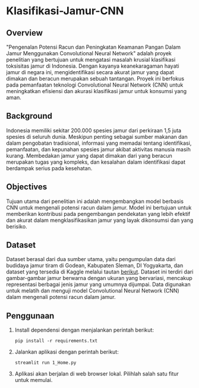 # Klasifikasi-Jamur-CNN
## Overview
"Pengenalan Potensi Racun dan Peningkatan Keamanan Pangan Dalam Jamur Menggunakan Convolutional Neural Network" adalah proyek penelitian yang bertujuan untuk mengatasi masalah krusial klasifikasi toksisitas jamur di Indonesia. Dengan kayanya keanekaragaman hayati jamur di negara ini, mengidentifikasi secara akurat jamur yang dapat dimakan dan beracun merupakan sebuah tantangan. Proyek ini berfokus pada pemanfaatan teknologi Convolutional Neural Network (CNN) untuk meningkatkan efisiensi dan akurasi klasifikasi jamur untuk konsumsi yang aman.

## Background
Indonesia memiliki sekitar 200.000 spesies jamur dari perkiraan 1,5 juta spesies di seluruh dunia. Meskipun penting sebagai sumber makanan dan dalam pengobatan tradisional, informasi yang memadai tentang identifikasi, pemanfaatan, dan kepunahan spesies jamur akibat aktivitas manusia masih kurang. Membedakan jamur yang dapat dimakan dari yang beracun merupakan tugas yang kompleks, dan kesalahan dalam identifikasi dapat berdampak serius pada kesehatan.

## Objectives
Tujuan utama dari penelitian ini adalah mengembangkan model berbasis CNN untuk mengenali potensi racun dalam jamur. Model ini bertujuan untuk memberikan kontribusi pada pengembangan pendekatan yang lebih efektif dan akurat dalam mengklasifikasikan jamur yang layak dikonsumsi dan yang berisiko.

## Dataset
Dataset berasal dari dua sumber utama, yaitu pengumpulan data dari budidaya jamur tiram di Godean, Kabupaten Sleman, DI Yogyakarta, dan dataset yang tersedia di Kaggle melalui tautan [berikut](https://www.kaggle.com/datasets/maysee/mushrooms-classification-common-genuss-images). Dataset ini terdiri dari gambar-gambar jamur berwarna dengan ukuran yang bervariasi, mencakup representasi berbagai jenis jamur yang umumnya dijumpai. Data digunakan untuk melatih dan menguji model Convolutional Neural Network (CNN) dalam mengenali potensi racun dalam jamur.

## Penggunaan

1. Install dependensi dengan menjalankan perintah berikut:

   ```shell
   pip install -r requirements.txt

2. Jalankan aplikasi dengan perintah berikut:
   ```shell
   streamlit run 1_Home.py

3. Aplikasi akan berjalan di web browser lokal. Pilihlah salah satu fitur untuk memulai.
